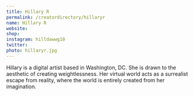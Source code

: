 ```yaml
---
title: Hillary R
permalink: /creatordirectory/hillaryr
name: Hillary R
website: 
shop:
instagram: hilldawwg10
twitter: 
photo: hillaryr.jpg
---
```


Hillary is a digital artist based in Washington, DC. She is drawn to the aesthetic of creating weightlessness. Her virtual world acts as a surrealist escape from reality, where the world is entirely created from her imagination.